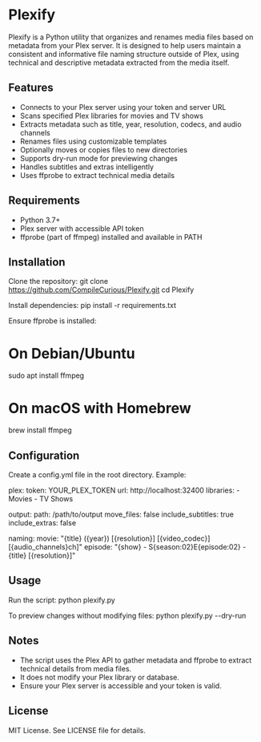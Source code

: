 # Plexify

Plexify is a Python utility that organizes and renames media files based on metadata from your Plex server. It is designed to help users maintain a consistent and informative file naming structure outside of Plex, using technical and descriptive metadata extracted from the media itself.

## Features

- Connects to your Plex server using your token and server URL
- Scans specified Plex libraries for movies and TV shows
- Extracts metadata such as title, year, resolution, codecs, and audio channels
- Renames files using customizable templates
- Optionally moves or copies files to new directories
- Supports dry-run mode for previewing changes
- Handles subtitles and extras intelligently
- Uses ffprobe to extract technical media details

## Requirements

- Python 3.7+
- Plex server with accessible API token
- ffprobe (part of ffmpeg) installed and available in PATH

## Installation

Clone the repository:
git clone https://github.com/CompileCurious/Plexify.git
cd Plexify

Install dependencies:
pip install -r requirements.txt

Ensure ffprobe is installed:
# On Debian/Ubuntu
sudo apt install ffmpeg

# On macOS with Homebrew
brew install ffmpeg

## Configuration

Create a config.yml file in the root directory. Example:

plex:
  token: YOUR_PLEX_TOKEN
  url: http://localhost:32400
  libraries:
    - Movies
    - TV Shows

output:
  path: /path/to/output
  move_files: false
  include_subtitles: true
  include_extras: false

naming:
  movie: "{title} ({year}) [{resolution}] [{video_codec}] [{audio_channels}ch]"
  episode: "{show} - S{season:02}E{episode:02} - {title} [{resolution}]"

## Usage

Run the script:
python plexify.py

To preview changes without modifying files:
python plexify.py --dry-run

## Notes

- The script uses the Plex API to gather metadata and ffprobe to extract technical details from media files.
- It does not modify your Plex library or database.
- Ensure your Plex server is accessible and your token is valid.

## License

MIT License. See LICENSE file for details.
